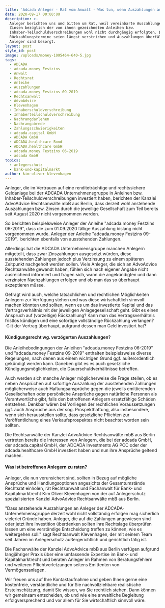 ```yaml
---
title: 'Adcada Anleger - Rat vom Anwalt - Was tun, wenn Auszahlungen ausbleiben?'
date: 2020-09-17 00:00:00
description: >-
  Anleger berichten uns und bitten um Rat, weil vereinbarte Auszahlungen bzw.
  Zinsen bezüglich der von ihnen gezeichneten Anleihen bzw.
  Inhaber-Teilschuldverschreibungen wohl nicht durchgängig erfolgten. Die
  Rückzahlungstermine seien längst verstrichen und Auszahlungen überfällig.
  Anleger sind besorgt.
layout: post
style_id: post
image: /uploads/money-1005464-640-5.jpg
tags:
  - ADCADA
  - adcada.money Festzins
  - Anwalt
  - Rechtsrat
  - Anleihe
  - Auszahlungen
  - adcada.money Festzins 09-2019
  - Rechtsanwalt
  - AdvoAdvice
  - Klevenhagen
  - Inhaberschuldverschreibung
  - Inhaberteilschuldverschreibung
  - Nachrangdarlehen
  - Nachrangabrede
  - Zahlungsschwierigkeiten
  - adcada.capital GmbH
  - ADCADA GmbH
  - ADCADA.healthcare Bond
  - ADCADA.healthcare GmbH
  - adcada.money Festzins 06-2019
  - adcada GmbH
topics:
  - anlegerschutz
  - bank-und-kapitalmarkt
author: kim-oliver-klevenhagen
---
```


Anleger, die im Vertrauen auf eine renditeträchtige und rechtssichere Geldanlage bei der ADCADA Unternehmensgruppe in Anleihen bzw. Inhaber-Teilschuldverschreibungen investiert haben, berichten der Kanzlei AdvoAdvice Rechtsanwälte mbB aus Berlin, dass derzeit wohl anstehende Auszahlungen bzw. Zinsen durch die jeweilige Gesellschaft zum Teil bereits seit August 2020 nicht vorgenommen werden. &nbsp;

So berichten beispielsweise Anleger der Anleihe "adcada.money Festzins 06-2019", dass die zum 01.09.2020 fällige Auszahlung bislang nicht vorgenommen wurde. Anleger der Anleihe "adcada.money Festzins 09-2019",&nbsp; berichten ebenfalls von ausstehenden Zahlungen.

Allerdings hat die ADCADA Unternehmensgruppe manchen Anlegern mitgeteilt, dass zwar Zinszahlungen ausgesetzt würden, diese ausstehenden Zahlungen jedoch plus Verzinsung zu einem späteren Zeitpunkt nachgeholt werden sollen. Viele Anleger, die sich an AdvoAdvice Rechtsanwälte gewandt haben, fühlen sich nach eigener Angabe nicht ausreichend informiert und fragen sich, wann die angekündigten und dann verzinsten Nachzahlungen erfolgen und ob man das so überhaupt akzeptieren müsse.

Gefragt wird auch, welche tatsächlichen und rechtlichen Möglichkeiten Anlegern zur Verfügung stehen und was diese wirtschaftlich sinnvoll machen könnten und sollten, wenn es um das investierte Kapital und das Vertragsverhältnis mit der jeweiligen Anlagegesellschaft geht. Gibt es einen Anspruch auf (vorzeitige) Rückzahlung? Kann man das Vertragsverhältnis fristlos kündigen und eine sofortige vollständige Rückzahlung verlangen? &nbsp;Gilt der Vertrag überhaupt, aufgrund dessen man Geld investiert hat?

#### Kündigungsrecht wg. verzögerten Auszahlungen?

Die Anleihebedingungen der Anleihen "adcada.money Festzins 06-2019" und "adcada.money Festzins 09-2019" enthalten beispielsweise diverse Regelungen, nach denen aus einem wichtigen Grund ggf. au&szlig;erordentlich gekündigt werden kann. Daneben gibt es es auch gesetzliche Kündigungsmöglichkeiten, die Dauerschuldverhältnisse betreffen. &nbsp;&nbsp;

Auch werden sich manche Anleger möglicherweise die Frage stellen, ob es neben Ansprüchen auf sofortige Auszahlung der ausstehenden Zahlungen möglicherweise auch Haftungsansprüche gegen die jeweils emittierenden Gesellschaften oder persönliche Ansprüche gegen natürliche Personen als Verantwortliche gibt, falls den betroffenen Anlegern ersatzfähige Schäden entstehen. Denkbar wären bei Vorliegen der rechtlichen Voraussetzungen ggf. auch Ansprüche aus der sog. Prospekthaftung, also insbesondere, wenn sich herausstellen sollte, dass gesetzliche Pflichten zur Veröffentlichung eines Verkaufsprospektes nicht beachtet worden sein sollten. &nbsp; &nbsp;

Die Rechtsanwälte der Kanzlei AdvoAdvice Rechtsanwälte mbB aus Berlin vertreten bereits die Interessen von Anlegern, die bei der adcada GmbH, der adcada.capital GmbH, der ADCADA Investments AG PCC oder der adcada.healthcare GmbH investiert haben und nun ihre Ansprüche geltend machen.

#### Was ist betroffenen Anlegern zu raten?

Anleger, die nun verunsichert sind, sollten in Bezug auf mögliche Ansprüche und Handlungsoptionen angesichts der Gesamtumstände Rechtsrat einholen, rät Rechtsanwalt und Fachanwalt für Bank- und Kapitalmarktrecht Kim Oliver Klevenhagen von der auf Anlegerschutz spezialisierten Kanzlei AdvoAdvice Rechtsanwälte mbB aus Berlin.

"Dass anstehende Auszahlungen an Anleger der ADCADA-Unternehmensgruppe derzeit wohl nicht vollständig erfolgen mag sicherlich vielerlei Gründe haben. Anleger, die auf die Zahlungen angewiesen sind oder jetzt ihre Investition überdenken sollten ihre Rechtslage überprüfen lassen um eine verständige Entscheidung treffen zu können, wie es weitergehen soll." sagt Rechtsanwalt Klevenhagen, der mit seinem Team seit Jahren im Anlegerschutz au&szlig;ergerichtlich und gerichtlich tätig ist.

Die Fachanwälte der Kanzlei AdvoAdvice mbB aus Berlin verfügen aufgrund langjähriger Praxis über eine umfassende Expertise im Bank- und Kapitalmarktrecht und beraten Anleger im Rahmen von Beratungsfehlern und weiteren Pflichtverletzungen seitens Emittenten von Vermögensanlagen.&nbsp;

Wir freuen uns auf Ihre Kontaktaufnahme und geben Ihnen gerne eine kostenfreie, verständliche und für Sie nachvollziehbare realistische Ersteinschätzung, damit Sie wissen, wo Sie rechtlich stehen. Dann können wir gemeinsam entscheiden, ob und wie eine anwaltliche Begleitung erfolgversprechend und vor allem für Sie wirtschaftlich sinnvoll wäre.